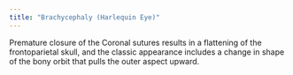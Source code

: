 ```yaml
---
title: "Brachycephaly (Harlequin Eye)"
---
```

Premature closure of the Coronal sutures results in a flattening of the frontoparietal skull, and the classic appearance includes a change in shape of the bony orbit that pulls the outer aspect upward.

